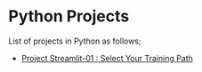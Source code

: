 # Python Projects

List of projects in Python as follows;

- [Project Streamlit-01 : Select Your Training Path](./streamlit-01-select-training-path/README.md)

